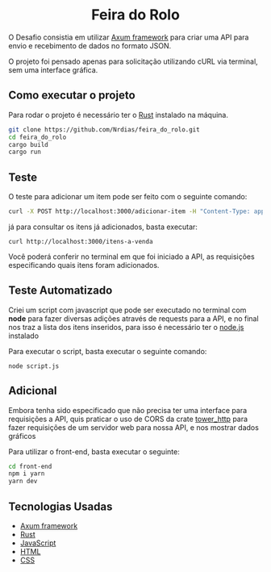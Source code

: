 # <center> Feira do Rolo

O Desafio consistia em utilizar [Axum framework](https://docs.rs/axum/latest/axum/) para criar uma API para envio e recebimento de dados no formato JSON.

O projeto foi pensado apenas para solicitação utilizando cURL via terminal, sem uma interface gráfica.

## Como executar o projeto

Para rodar o projeto é necessário ter o [Rust](https://www.rust-lang.org/pt-BR) instalado na máquina.

```bash
git clone https://github.com/Nrdias/feira_do_rolo.git
cd feira_do_rolo
cargo build
cargo run
```

## Teste

O teste para adicionar um item pode ser feito com o seguinte comando:

```bash
curl -X POST http://localhost:3000/adicionar-item -H "Content-Type: application/json" -d '{"name": "Relógio Vintage", "description": "Um relógio antigo de madeira em perfeito estado de funcionamento.", "price": 50.0, "merchant_name": "João Silva"}'
```

já para consultar os itens já adicionados, basta executar:

    curl http://localhost:3000/itens-a-venda

Você poderá conferir no terminal em que foi iniciado a API, as requisições especificando quais itens foram adicionados.

## Teste Automatizado

Criei um script com javascript que pode ser executado no terminal com <b>node</b> para fazer diversas adições através de requests para a API, e no final nos traz a lista dos itens inseridos, para isso é necessário ter o [node.js](https://nodejs.org/en) instalado

Para executar o script, basta executar o seguinte comando:

    node script.js

## Adicional
Embora tenha sido especificado que não precisa ter uma interface para requisições a API, quis praticar o uso de CORS da crate [tower_http](https://docs.rs/tower-http/latest/tower_http/index.html) para fazer requisições de um servidor web para nossa API, e nos mostrar dados gráficos

Para utilizar o front-end, basta executar o seguinte:

```bash
cd front-end
npm i yarn
yarn dev
```

## Tecnologias Usadas

- [Axum framework](https://docs.rs/axum/latest/axum/)
- [Rust](https://www.rust-lang.org/pt-BR)
- [JavaScript](https://developer.mozilla.org/en-US/docs/Web/JavaScript)
- [HTML](https://developer.mozilla.org/en-US/docs/Web/HTML)
- [CSS](https://developer.mozilla.org/en-US/docs/Web/CSS)
